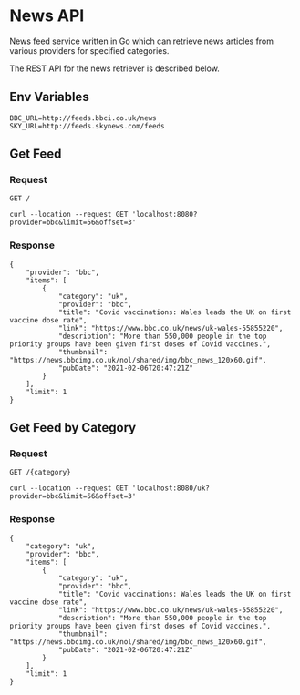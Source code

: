 # News API

News feed service written in Go which can retrieve news articles from various providers for specified categories.

The REST API for the news retriever is described below.

## Env Variables

    BBC_URL=http://feeds.bbci.co.uk/news
	SKY_URL=http://feeds.skynews.com/feeds

## Get Feed

### Request

`GET /`

    curl --location --request GET 'localhost:8080?provider=bbc&limit=56&offset=3'

### Response

    {
        "provider": "bbc",
        "items": [
            {
                "category": "uk",
                "provider": "bbc",
                "title": "Covid vaccinations: Wales leads the UK on first vaccine dose rate",
                "link": "https://www.bbc.co.uk/news/uk-wales-55855220",
                "description": "More than 550,000 people in the top priority groups have been given first doses of Covid vaccines.",
                "thumbnail": "https://news.bbcimg.co.uk/nol/shared/img/bbc_news_120x60.gif",
                "pubDate": "2021-02-06T20:47:21Z"
            }
        ],
        "limit": 1
    }

## Get Feed by Category

### Request

`GET /{category}`

    curl --location --request GET 'localhost:8080/uk?provider=bbc&limit=56&offset=3'

### Response

    {
        "category": "uk",
        "provider": "bbc",
        "items": [
            {
                "category": "uk",
                "provider": "bbc",
                "title": "Covid vaccinations: Wales leads the UK on first vaccine dose rate",
                "link": "https://www.bbc.co.uk/news/uk-wales-55855220",
                "description": "More than 550,000 people in the top priority groups have been given first doses of Covid vaccines.",
                "thumbnail": "https://news.bbcimg.co.uk/nol/shared/img/bbc_news_120x60.gif",
                "pubDate": "2021-02-06T20:47:21Z"
            }
        ],
        "limit": 1
    }